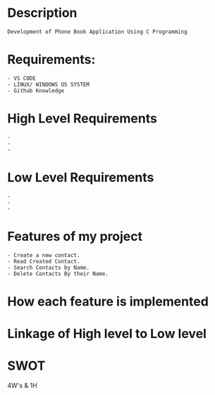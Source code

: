 # **Description**
	Development of Phone Book Application Using C Programming

# **Requirements:**
	- VS CODE
	- LINUX/ WINDOWS OS SYSTEM
	- Github Knowledge

# High Level Requirements
	- 
	- 
	- 
	
# Low Level Requirements
	- 
	- 
	- 
	
# Features of my project
	- Create a new contact.
	- Read Created Contact.
	- Search Contacts by Name.
	- Delete Contacts By their Name.

# How each feature is implemented

# Linkage of High level to Low level

# SWOT
4W's & 1H
